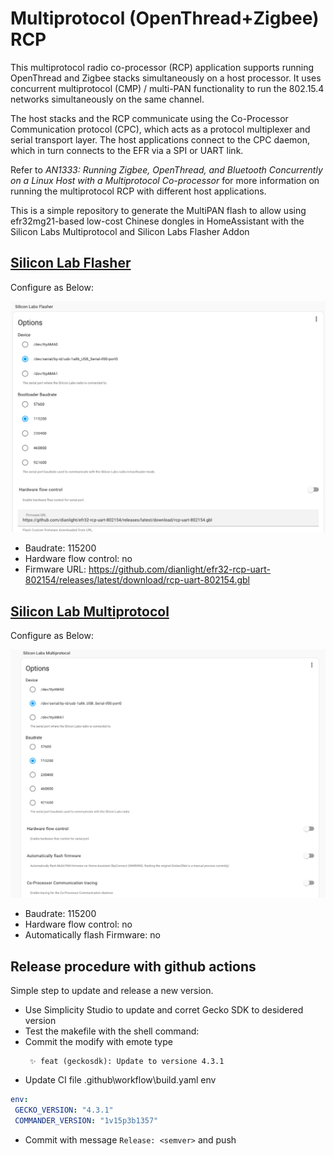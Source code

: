 # Multiprotocol (OpenThread+Zigbee) RCP

This multiprotocol radio co-processor (RCP) application supports running OpenThread and Zigbee stacks simultaneously on a host processor. It uses concurrent multiprotocol (CMP) / multi-PAN functionality to run the 802.15.4 networks simultaneously on the same channel.

The host stacks and the RCP communicate using the Co-Processor Communication protocol (CPC), which acts as a protocol multiplexer and serial transport layer. The host applications connect to the CPC daemon, which in turn connects to the EFR via a SPI or UART link.

Refer to *AN1333: Running Zigbee, OpenThread, and Bluetooth Concurrently on a Linux Host with a Multiprotocol Co-processor* for more information on running the multiprotocol RCP with different host applications.

This is a simple repository to generate the MultiPAN flash to allow using efr32mg21-based low-cost Chinese dongles in HomeAssistant with the Silicon Labs Multiprotocol and Silicon Labs Flasher Addon

## [Silicon Lab Flasher](https://github.com/home-assistant/addons/tree/master/silabs_flasher)

Configure as Below:

![Silicon Lab Multiprotocole](images/Config-Addon-2.png)

 - Baudrate: 115200
 - Hardware flow control: no
 - Firmware URL: https://github.com/dianlight/efr32-rcp-uart-802154/releases/latest/download/rcp-uart-802154.gbl

## [Silicon Lab Multiprotocol](https://github.com/home-assistant/addons/tree/master/silabs-multiprotocol)

Configure as Below:

![Silicon Lab Multiprotocole](images/Config-Addon-1.png)

 - Baudrate: 115200
 - Hardware flow control: no
 - Automatically flash Firmware: no

## Release procedure with github actions

Simple step to update and release a new version.
- Use Simplicity Studio to update and corret Gecko SDK to desidered version
- Test the makefile with the shell command: 
- Commit the modify with emote type
  ```
   ✨ feat (geckosdk): Update to versione 4.3.1
  ```
- Update CI file .github\workflow\build.yaml env 
 ```yaml
 env:
  GECKO_VERSION: "4.3.1"
  COMMANDER_VERSION: "1v15p3b1357"
```
- Commit with message `Release: <semver>` and push



